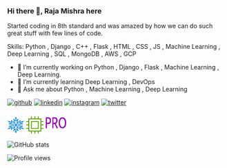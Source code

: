 ### Hi there 👋,  Raja Mishra here
Started coding in 8th standard and was amazed by how we can do such great stuff with few lines of code.
 

Skills: Python , Django , C++ , Flask , HTML , CSS , JS , Machine Learning , Deep Learning , SQL , MongoDB , AWS , GCP

- 🔭 I’m currently working on Python , Django , Flask , Machine Learning , Deep Learning. 
- 🌱 I’m currently learning Deep Learning , DevOps  
- 💬 Ask me about Python , Machine Learning , Deep Learning 


[<img src='https://cdn.jsdelivr.net/npm/simple-icons@3.0.1/icons/github.svg' alt='github' height='40'>](https://github.com/Raja-mishra1)  [<img src='https://cdn.jsdelivr.net/npm/simple-icons@3.0.1/icons/linkedin.svg' alt='linkedin' height='40'>](https://www.linkedin.com/in/rajamishraa/)  [<img src='https://cdn.jsdelivr.net/npm/simple-icons@3.0.1/icons/instagram.svg' alt='instagram' height='40'>](https://www.instagram.com/__rajamishra__/)  [<img src='https://cdn.jsdelivr.net/npm/simple-icons@3.0.1/icons/twitter.svg' alt='twitter' height='40'>](https://twitter.com/Raja__mishra)  

<a href='https://archiveprogram.github.com/'><img src='https://raw.githubusercontent.com/acervenky/animated-github-badges/master/assets/acbadge.gif' width='40' height='40'></a> <a href='https://docs.github.com/en/developers'><img src='https://raw.githubusercontent.com/acervenky/animated-github-badges/master/assets/devbadge.gif' width='40' height='40'></a> <a href='https://github.com/pricing'><img src='https://raw.githubusercontent.com/acervenky/animated-github-badges/master/assets/pro.gif' width='50' height='50'></a>

![GitHub stats](https://github-readme-stats.vercel.app/api?username=Raja-mishra1&show_icons=true)  

![Profile views](https://gpvc.arturio.dev/Raja-mishra1)  





